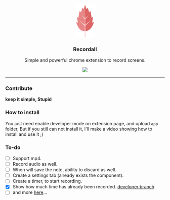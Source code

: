 <p align="center">
  <img src="screenshots/logo.png" width="60" />
  <h3 align="center">Recordall</h3>
  <p align="center">Simple and powerful chrome extension to record screens.</p>

  <p align="center">
  <a href="http://standardjs.com/">
    <img src="https://img.shields.io/badge/code%20style-standard-brightgreen.svg">
  </a>
  </p>
</p>


---

### Contribute

**keep it simple, Stupid**

### How to install

You just need enable developer mode on extension page, and upload `app` folder, But if you still can not install it, I'll make a video showing how to install and use it ;)

### To-do

+ [ ] Support mp4.
+ [ ] Record audio as well.
+ [ ] When will save the note, ability to discard as well.
+ [ ] Create a settings tab (already exists the component).
+ [ ] Create a timer, to start recording.
+ [x] Show how much time has already been recorded. [developer branch](https://github.com/Halfeld/recordall/tree/develop)
+ [ ] and more [here](https://github.com/Halfeld/recordall/projects/1)...
